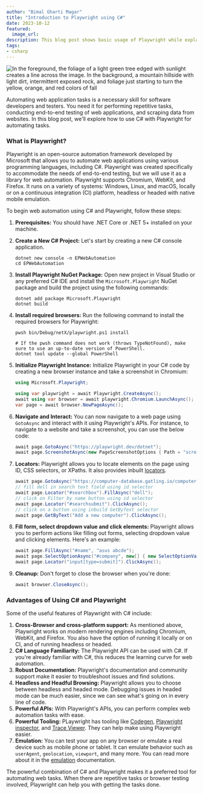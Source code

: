 ```yaml
---
author: "Bimal Gharti Magar"
title: "Introduction to Playwright using C#"
date: 2023-10-12
featured:
  image_url: 
description: This blog post shows basic usage of Playwright while explaining the advantages of the Playwright, which you can use for any kind of web automation tasks.
tags:
- csharp
---
```


![In the foreground, the foliage of a light green tree edged with sunlight creates a line across the image. In the background, a mountain hillside with light dirt, intermittent exposed rock, and foliage just starting to turn the yellow, orange, and red colors of fall](/blog/2023/10/introduction-to-playwright-in-csharp/sun-on-green-leaves.webp)

<!-- Photo by Seth Jensen, 2023. -->

Automating web application tasks is a necessary skill for software developers and testers. You need it for performing repetitive tasks, conducting end-to-end testing of web applications, and scraping data from websites. In this blog post, we'll explore how to use C# with Playwright for automating tasks.

### What is Playwright?

Playwright is an open-source automation framework developed by Microsoft that allows you to automate web applications using various programming languages, including C#. Playwright was created specifically to accommodate the needs of end-to-end testing, but we will use it as a library for web automation. Playwright supports Chromium, WebKit, and Firefox. It runs on a variety of systems: Windows, Linux, and macOS, locally or on a continuous integration (CI) platform, headless or headed with native mobile emulation.

To begin web automation using C# and Playwright, follow these steps:

1. **Prerequisites:** You should have .NET Core or .NET 5+ installed on your machine.

2. **Create a New C# Project:** Let's start by creating a new C# console application.

    ```plain
    dotnet new console -n EPWebAutomation
    cd EPWebAutomation
    ```

3. **Install Playwright NuGet Package:** Open new project in Visual Studio or any preferred C# IDE and install the `Microsoft.Playwright` NuGet package and build the project using the following commands:

    ```plain
    dotnet add package Microsoft.Playwright
    dotnet build
    ```

4. **Install required browsers:** Run the following command to install the required browsers for Playwright:

    ```plain
    pwsh bin/Debug/netX/playwright.ps1 install
 
    # If the pwsh command does not work (throws TypeNotFound), make sure to use an up-to-date version of PowerShell.
    dotnet tool update --global PowerShell
    ```

5. **Initialize Playwright Instance:** Initialize Playwright in your C# code by creating a new browser instance and take a screenshot in Chromium:

    ```csharp
    using Microsoft.Playwright;
 
    using var playwright = await Playwright.CreateAsync();
    await using var browser = await playwright.Chromium.LaunchAsync();
    var page = await browser.NewPageAsync();
    ```

6. **Navigate and Interact:** You can now navigate to a web page using ``GotoAsync`` and interact with it using Playwright's APIs. For instance, to navigate to a website and take a screenshot, you can use the below code:

    ```csharp
    await page.GotoAsync("https://playwright.dev/dotnet");
    await page.ScreenshotAsync(new PageScreenshotOptions { Path = "screenshot.png" });
    ```

7. **Locators:** Playwright allows you to locate elements on the page using ID, CSS selectors, or XPaths. It also provides inbuilt [locators](https://playwright.dev/dotnet/docs/locators#quick-guide).

    ```csharp
    await page.GotoAsync("https://computer-database.gatling.io/computers");
    // fill dell in search text field using id selector
    await page.Locator("#searchbox").FillAsync("dell");
    // click on Filter by name button using id selector
    await page.Locator("#searchsubmit").ClickAsync();
    // click on a button using inbuild GetByText selector
    await page.GetByText("Add a new computer").ClickAsync();
    ```

8. **Fill form, select dropdown value and click elements:** Playwright allows you to perform actions like filling out forms, selecting dropdown value and clicking elements. Here's an example:

    ```csharp
    await page.FillAsync("#name", "asus abcde");
    await page.SelectOptionAsync("#company", new[] { new SelectOptionValue() { Label = "ASUS" } });
    await page.Locator("input[type=submit]").ClickAsync();
    ```

9. **Cleanup:** Don't forget to close the browser when you're done:

    ```csharp
    await browser.CloseAsync();
    ```

### Advantages of Using C# and Playwright

Some of the useful features of Playwright with C# include:

1. **Cross-Browser and cross-platform support:** As mentioned above, Playwright works on modern rendering engines including Chromium, WebKit, and Firefox. You also have the option of running it locally or on CI, and of running headless or headed.
3. **C# Language Familiarity:** The Playwright API can be used with C#. If you're already familiar with C#, this reduces the learning curve for web automation.
4. **Robust Documentation:** Playwright's documentation and community support make it easier to troubleshoot issues and find solutions.
5. **Headless and Headful Browsing:** Playwright allows you to choose between headless and headed mode. Debugging issues in headed mode can be much easier, since we can see what's going on in every line of code.
6. **Powerful APIs:** With Playwright's APIs, you can perform complex web automation tasks with ease.
7. **Powerful Tooling:** PLaywright has tooling like [Codegen](https://playwright.dev/dotnet/docs/codegen), [Playwright inspector](https://playwright.dev/dotnet/docs/debug#playwright-inspector), and [Trace Viewer](https://playwright.dev/dotnet/docs/trace-viewer-intro). They can help make using Playwright easier.
8. **Emulation:** You can test your app on any browser or emulate a real device such as mobile phone or tablet. It can emulate behavior such as `userAgent`, `geolocation`, `viewport`, and many more. You can read more about it in the [emulation](https://playwright.dev/dotnet/docs/emulation) documentation.

The powerful combination of C# and Playwright makes it a preferred tool for automating web tasks. When there are repetitive tasks or browser testing involved, Playwright can help you with getting the tasks done.

